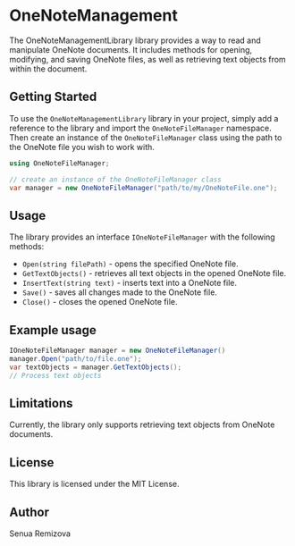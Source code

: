 # OneNoteManagement

The OneNoteManagementLibrary library provides a way to read and manipulate OneNote documents. It includes methods for opening, modifying, and saving OneNote files, as well as retrieving text objects from within the document.

## Getting Started
To use the `OneNoteManagementLibrary` library in your project, simply add a reference to the library and import the `OneNoteFileManager` namespace. Then create an instance of the `OneNoteFileManager` class using the path to the OneNote file you wish to work with.

```csharp
using OneNoteFileManager;

// create an instance of the OneNoteFileManager class
var manager = new OneNoteFileManager("path/to/my/OneNoteFile.one");
```

## Usage
The library provides an interface `IOneNoteFileManager` with the following methods:

* `Open(string filePath)` - opens the specified OneNote file.
* `GetTextObjects()` - retrieves all text objects in the opened OneNote file.
* `InsertText(string text)` - inserts text into a OneNote file.
* `Save()` - saves all changes made to the OneNote file.
* `Close()` - closes the opened OneNote file.

## Example usage
```csharp
IOneNoteFileManager manager = new OneNoteFileManager()
manager.Open("path/to/file.one");
var textObjects = manager.GetTextObjects();
// Process text objects
```
## Limitations
Currently, the library only supports retrieving text objects from OneNote documents.

## License
This library is licensed under the MIT License.

## Author
Senua Remizova
